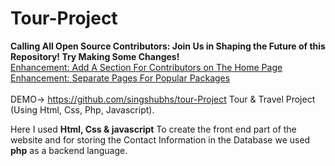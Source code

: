 # Tour-Project
<b>Calling All Open Source Contributors: Join Us in Shaping the Future of this Repository! Try Making Some Changes!</b> <br>
[Enhancement: Add A Section For Contributors on The Home Page ](https://github.com/singshubhs/tour-Project) <br>
[Enhancement: Separate Pages For Popular Packages ](https://github.com/singshubhs/tour-Project) <br><br>
DEMO-> https://github.com/singshubhs/tour-Project
Tour &amp; Travel Project (Using Html, Css, Php, Javascript).

Here I used <b>Html, Css & javascript</b> To create the front end part of the website and for storing the Contact Information in the Database we used <b>php</b> as a backend language.

